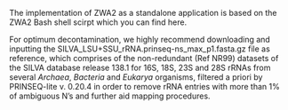 The implementation of ZWA2 as a standalone application is based on the ZWA2 Bash shell scirpt which you can find here.

For optimum decontamination, we highly recommend downloading and inputting the SILVA_LSU+SSU_rRNA.prinseq-ns_max_p1.fasta.gz file as reference, which comprises of the non-redundant (Ref NR99) datasets of the SILVA database release 138.1 for 16S, 18S, 23S and 28S rRNAs from several _Archaea_, _Bacteria_ and _Eukarya_ organisms, filtered a priori by PRINSEQ-lite v. 0.20.4 in order to remove rRNA entries with more than 1% of ambiguous N’s and further aid mapping procedures.
